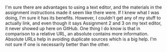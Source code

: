 I'm sure there are advantages to using a text editor, and the materials in the assignment instructions made it seem like there were. If I knew what I was doing, I'm sure it has its benefits. However, I couldn't get any of my stuff to actually link, and even though it says Assignment 2 and 3 on my text editor, it never showed up here on GitHub.
One thing I do know is that in comparison to a relative URL, an absolute contains more information. Absolute URLs help in avoiding duplicate sources which is a big help. I'm not sure if one is necessarily better than the other.
